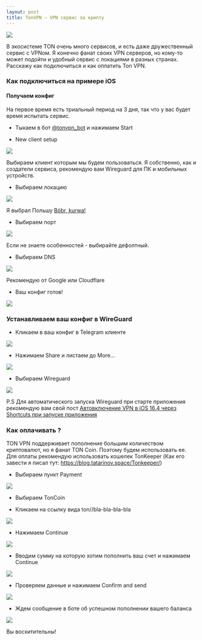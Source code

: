 ```yaml
---
layout: post
title: TonVPN — VPN сервис за крипту 
---
```

![](https://raw.githubusercontent.com/tatarinovms/tatarinovms.github.io/master/images/posts/TONVPN/logo.png)

В экосистеме TON очень много сервисов, и есть даже дружественный сервис с VPNом. Я конечно фанат своих VPN серверов, но кому-то может подойти и удобный сервис с локациями в разных странах. Расскажу как подключиться и как оплатить Ton VPN. 

### Как подключиться на примере iOS 

#### Получаем конфиг

На первое время есть триальный период на 3 дня, так что у вас будет время испытать сервис.

- Тыкаем в бот [@tonvpn_bot](https://t.me/tonvpn_bot) и нажимаем Start 

- New client setup

![](https://raw.githubusercontent.com/tatarinovms/tatarinovms.github.io/master/images/posts/TONVPN/1.png)

Выбираем клиент которым мы будем пользоваться. Я собственно, как и создатели сервиса, рекомендую вам Wireguard для ПК и мобильных устройств.

- Выбираем локацию

![](https://raw.githubusercontent.com/tatarinovms/tatarinovms.github.io/master/images/posts/TONVPN/2.png)

Я выбрал Польшу [Bóbr, kurwa!](https://youtu.be/B1AkqtFQYLE) 

- Выбираем порт

![](https://raw.githubusercontent.com/tatarinovms/tatarinovms.github.io/master/images/posts/TONVPN/3.png)

Если не знаете особенностей - выбирайте дефолтный.

- Выбираем DNS

![](https://raw.githubusercontent.com/tatarinovms/tatarinovms.github.io/master/images/posts/TONVPN/4.png)

Рекомендую от Google или Cloudflare

- Ваш конфиг готов! 

![](https://raw.githubusercontent.com/tatarinovms/tatarinovms.github.io/master/images/posts/TONVPN/5.png)

### Устанавливаем ваш конфиг в WireGuard

- Кликаем в ваш конфиг в Telegram клиенте

![](https://raw.githubusercontent.com/tatarinovms/tatarinovms.github.io/master/images/posts/TONVPN/6.png)

- Нажимаем Share и листаем до More...

![](https://raw.githubusercontent.com/tatarinovms/tatarinovms.github.io/master/images/posts/TONVPN/7.png)

- Выбираем Wireguard

![](https://raw.githubusercontent.com/tatarinovms/tatarinovms.github.io/master/images/posts/TONVPN/8.png)

P.S Для автоматического запуска Wireguard при старте приложения рекомендую вам свой пост [Автовключение VPN в iOS 16.4 через Shortcuts при запуске приложения](https://blog.tatarinov.space/iOS164VPN/)

### Как оплачивать ? 

TON VPN поддерживает пополнение большим количеством криптовалют, но я фанат TON Coin. Поэтому будем использовать ее. Для оплаты рекомендую использовать кошелек TonKeeper (Как его завести я писал тут: https://blog.tatarinov.space/Tonkeeper/) 

- Выбираем пункт Payment

![](https://raw.githubusercontent.com/tatarinovms/tatarinovms.github.io/master/images/posts/TONVPN/9.png)

- Выбираем TonCoin

- Кликаем на ссылку вида ton//bla-bla-bla-bla

![](https://raw.githubusercontent.com/tatarinovms/tatarinovms.github.io/master/images/posts/TONVPN/10.png)

- Нажимаем Continue

![](https://raw.githubusercontent.com/tatarinovms/tatarinovms.github.io/master/images/posts/TONVPN/11.png)

- Вводим сумму на которую хотим пополнить ваш счет и нажимаем Continue

![](https://raw.githubusercontent.com/tatarinovms/tatarinovms.github.io/master/images/posts/TONVPN/12.png)

- Проверяем данные и нажимаем Confirm and send

![](https://raw.githubusercontent.com/tatarinovms/tatarinovms.github.io/master/images/posts/TONVPN/13.png)

- Ждем сообщение в боте об успешном пополнении вашего баланса

![](https://raw.githubusercontent.com/tatarinovms/tatarinovms.github.io/master/images/posts/TONVPN/14.png)

Вы восхитительны!